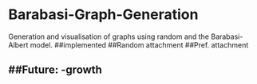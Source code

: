 # Barabasi-Graph-Generation
Generation and visualisation of graphs using random and the Barabasi-Albert model.
##implemented
##Random attachment
##Pref. attachment

##Future: 
-growth
-
